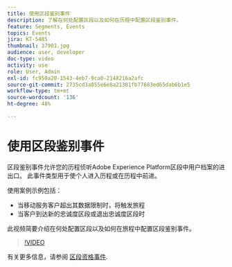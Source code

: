 ```yaml
---
title: 使用区段鉴别事件
description: 了解在何处配置区段以及如何在历程中配置区段鉴别事件。
feature: Segments, Events
topics: Events
jira: KT-5485
thumbnail: 37901.jpg
audience: user, developer
doc-type: video
activity: use
role: User, Admin
exl-id: fc950a20-1543-4eb7-9ca0-2148216a2afc
source-git-commit: 2735cd3a855e6e8a21381fb77683ed65dab6b1e5
workflow-type: tm+mt
source-wordcount: '136'
ht-degree: 48%

---
```


# 使用区段鉴别事件

区段鉴别事件允许您的历程侦听Adobe Experience Platform区段中用户档案的进出口。 此事件类型用于使个人进入历程或在历程中前进。

使用案例示例包括：

* 当移动服务客户超出其数据限制时，将触发旅程
* 当客户到达新的忠诚度区段或退出忠诚度区段时

此视频简要介绍在何处配置区段以及如何在旅程中配置区段鉴别事件。

>[!VIDEO](https://video.tv.adobe.com/v/37901?quality=12&learn=on)

有关更多信息，请参阅 [区段资格事件](https://experienceleague.adobe.com/docs/journeys/using/building-journeys/about-journey-building/events-activities/segment-qualification-events.html?lang=en).

